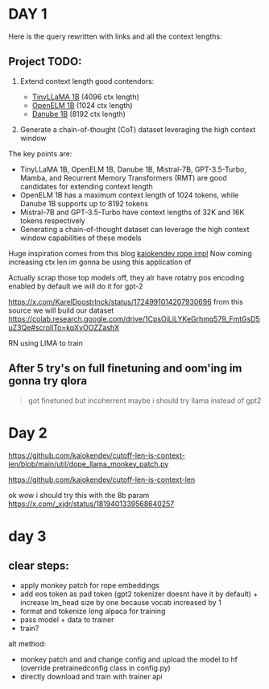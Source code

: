# DAY 1
Here is the query rewritten with links and all the context lengths:

## Project TODO:
1. Extend context length good contendors:
   - [TinyLLaMA 1B](https://huggingface.co/yahma/tiny-llama-1b) (4096 ctx length)
   - [OpenELM 1B](https://arxiv.org/pdf/2404.14619.pdf) (1024 ctx length)
   - [Danube 1B](https://github.com/danube-ai/danube) (8192 ctx length)
   
2. Generate a chain-of-thought (CoT) dataset leveraging the high context window

The key points are:

- TinyLLaMA 1B, OpenELM 1B, Danube 1B, Mistral-7B, GPT-3.5-Turbo, Mamba, and Recurrent Memory Transformers (RMT) are good candidates for extending context length
- OpenELM 1B has a maximum context length of 1024 tokens, while Danube 1B supports up to 8192 tokens
- Mistral-7B and GPT-3.5-Turbo have context lengths of 32K and 16K tokens respectively
- Generating a chain-of-thought dataset can leverage the high context window capabilities of these models

Huge inspiration comes from this blog [kaiokendev rope impl](https://kaiokendev.github.io/til) 
Now coming increasing ctx len im gonna be using this application of 



Actually scrap those top models off, they alr have rotatry pos encoding enabled by default we will do it for gpt-2



https://x.com/KarelDoostrlnck/status/1724991014207930696 from this source 
we will build our dataset
https://colab.research.google.com/drive/1CpsOiLiLYKeGrhmq579_FmtGsD5uZ3Qe#scrollTo=kqXyOOZZashX

RN using LIMA to train 

## After 5 try's on full finetuning and oom'ing im gonna try qlora


>got finetuned but incoherrent maybe i should try llama instead of gpt2

# Day 2
https://github.com/kaiokendev/cutoff-len-is-context-len/blob/main/util/dope_llama_monkey_patch.py

https://github.com/kaiokendev/cutoff-len-is-context-len


ok wow i should try this with the 8b param https://x.com/_xjdr/status/1819401339568640257


# day 3 

 ## clear steps:
   - apply monkey patch for rope embeddings
   - add eos token as pad token (gpt2 tokenizer doesnt have it by default) + increase lm_head size by one because vocab increased by 1 
   - format and tokenize long alpaca for training
   - pass model + data to trainer
   - train?


   alt method:
   - monkey patch and and change config and upload the model to hf (override pretrainedconfig class in config.py)
   - directly download and train with trainer api 
